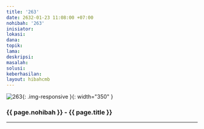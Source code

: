 ```yaml
---
title: '263'
date: 2632-01-23 11:08:00 +07:00
nohibah: '263'
inisiator:
lokasi:
dana:
topik:
lama:
deskripsi:
masalah:
solusi:
keberhasilan:
layout: hibahcmb
---
```


![263](/static/img/hibahcmb/263.png){: .img-responsive }{: width="350" }

### {{ page.nohibah }} - {{ page.title }}

---
